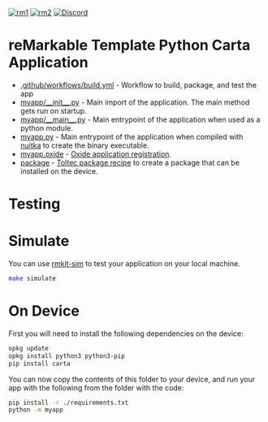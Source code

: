 [![rm1](https://img.shields.io/badge/rM1-supported-green)](https://remarkable.com/store/remarkable) [![rm2](https://img.shields.io/badge/rM2-supported-green)](https://remarkable.com/store/remarkable-2) [![Discord](https://img.shields.io/discord/385916768696139794.svg?label=reMarkable&logo=discord&logoColor=ffffff&color=7389D8&labelColor=6A7EC2)](https://discord.gg/ATqQGfu)

reMarkable Template Python Carta Application
============================================

- [.github/workflows/build.yml](.github/workflows/build.yml) - Workflow to build, package, and test the app
- [myapp/\_\_init\_\_.py](myapp/__init__.py) - Main import of the application. The main method gets run on startup.
- [myapp/\_\_main\_\_.py](myapp/__main__.py) - Main entrypoint of the application when used as a python module.
- [myapp.py](myapp.py) - Main entrypoint of the application when compiled with [nuitka](https://nuitka.net/) to create the binary executable.
- [myapp.oxide](myapp.oxide) - [Oxide application registration](https://oxide.eeems.codes/documentation/03_application_registration_format.html).
- [package](package) - [Toltec package recipe](https://github.com/toltec-dev/toltec/blob/stable/docs/package.md) to create a package that can be installed on the device.

Testing
=======

Simulate
========

You can use [rmkit-sim](https://pypi.org/project/rmkit-sim/) to test your application on your local machine.
```bash
make simulate
```

On Device
=========

First you will need to install the following dependencies on the device:
```bash
opkg update
opkg install python3 python3-pip
pip install carta
```

You can now copy the contents of this folder to your device, and run your app with the following from the folder with the code:
```bash
pip install -r ./requirements.txt
python -m myapp
```
